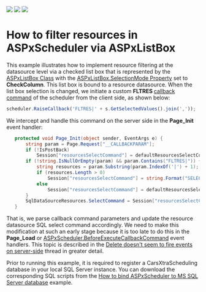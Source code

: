 <!-- default badges list -->
![](https://img.shields.io/endpoint?url=https://codecentral.devexpress.com/api/v1/VersionRange/128546863/15.2.4%2B)
[![](https://img.shields.io/badge/Open_in_DevExpress_Support_Center-FF7200?style=flat-square&logo=DevExpress&logoColor=white)](https://supportcenter.devexpress.com/ticket/details/E3783)
[![](https://img.shields.io/badge/📖_How_to_use_DevExpress_Examples-e9f6fc?style=flat-square)](https://docs.devexpress.com/GeneralInformation/403183)
<!-- default badges end -->
# How to filter resources in ASPxScheduler via ASPxListBox


<p>This example illustrates how to implement resource filtering at the datasource level via a checked list box that is represented by the <a href="http://documentation.devexpress.com/#AspNet/clsDevExpressWebASPxEditorsASPxListBoxtopic">ASPxListBox Class</a> with the <a href="http://documentation.devexpress.com/#AspNet/DevExpressWebASPxEditorsASPxListBox_SelectionModetopic">ASPxListBox.SelectionMode Property</a> set to <strong>CheckColumn</strong>. This list box is bound to a resource datasource. When the list box selection is changed, we initiate a custom <strong>FLTRES</strong><strong> </strong><a href="http://documentation.devexpress.com/#AspNet/CustomDocument5462">callback command</a> of the scheduler from the client side, as shown below:</p><p></p>

```js
scheduler.RaiseCallback('FLTRES|' + s.GetSelectedValues().join(','));
```

<p></p><p>We intercept and handle this command on the server side in the <strong>Page_Init</strong> event handler:</p><p></p>

```cs
   protected void Page_Init(object sender, EventArgs e) {
       string param = Page.Request["__CALLBACKPARAM"]; 
       if (!IsPostBack)
           Session["resourcesSelectCommand"] = defaultResourcesSelectCommand; 
       if (!string.IsNullOrEmpty(param) && param.Contains("FLTRES|")) {
           string resources = param.Substring(param.IndexOf('|') + 1);
           if (resources.Length > 0)
               Session["resourcesSelectCommand"] = string.Format("SELECT [ID], [Model] FROM [Cars] WHERE [ID] IN ({0})", resources);
           else
               Session["resourcesSelectCommand"] = defaultResourcesSelectCommand;
       } 
       SqlDataSourceResources.SelectCommand = Session["resourcesSelectCommand"].ToString();
   }
```

<p></p><p>That is, we parse callback command parameters and update the resource datasource SQL select command accordingly. We need to make this modification at such an early stage because it is too late to do this in the <strong>Page_Load</strong> or <a href="http://documentation.devexpress.com/#AspNet/DevExpressWebASPxSchedulerASPxScheduler_BeforeExecuteCallbackCommandtopic">ASPxScheduler.BeforeExecuteCallbackCommand</a> event handlers. This topic is described in the <a href="https://www.devexpress.com/Support/Center/p/B195177">Delete doesn't seem to fire events on server-side</a> thread in greater detail.</p><p></p><p>Prior to running this example, it is required to register a CarsXtraScheduling database in your local SQL Server instance. You can download the corresponding SQL scripts from the <a href="https://www.devexpress.com/Support/Center/p/E215">How to bind ASPxScheduler to MS SQL Server database</a> example.</p>

<br/>



